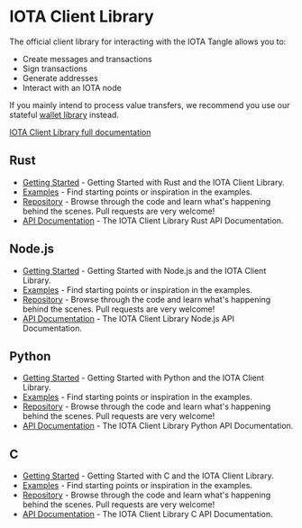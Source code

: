 # IOTA Client Library

The official client library for interacting with the IOTA Tangle allows you to:

- Create messages and transactions
- Sign transactions
- Generate addresses
- Interact with an IOTA node

If you mainly intend to process value transfers, we recommend you use our stateful [wallet library](./wallet.md) instead.

[IOTA Client Library full documentation](https://client-lib.docs.iota.org)

## Rust

- [Getting Started](https://client-lib.docs.iota.org/libraries/rust/getting_started.html) - Getting Started with Rust and the IOTA Client Library.
- [Examples](https://client-lib.docs.iota.org/libraries/rust/examples.html) - Find starting points or inspiration in the examples.
- [Repository](https://github.com/iotaledger/iota.rs) - Browse through the code and learn what's happening behind the scenes. Pull requests are very welcome!
- [API Documentation](https://client-lib.docs.iota.org/docs/iota/index.html) - The IOTA Client Library Rust API Documentation.

## Node.js

- [Getting Started](https://client-lib.docs.iota.org/libraries/nodejs/getting_started.html) - Getting Started with Node.js and the IOTA Client Library.
- [Examples](https://client-lib.docs.iota.org/libraries/nodejs/examples.html) - Find starting points or inspiration in the examples.
- [Repository](https://github.com/iotaledger/iota.rs) - Browse through the code and learn what's happening behind the scenes. Pull requests are very welcome!
- [API Documentation](https://client-lib.docs.iota.org/libraries/nodejs/api_reference.html) - The IOTA Client Library Node.js API Documentation.


## Python

- [Getting Started](https://client-lib.docs.iota.org/libraries/python/getting_started.html) - Getting Started with Python and the IOTA Client Library.
- [Examples](https://client-lib.docs.iota.org/libraries/python/examples.html) - Find starting points or inspiration in the examples.
- [Repository](https://github.com/iotaledger/iota.rs/tree/dev/bindings/python) - Browse through the code and learn what's happening behind the scenes. Pull requests are very welcome!
- [API Documentation](https://client-lib.docs.iota.org/libraries/python/api_reference.html) - The IOTA Client Library Python API Documentation.

## C

- [Getting Started](https://iota-c-client.readthedocs.io/en/latest/index.html) - Getting Started with C and the IOTA Client Library.
- [Examples](https://iota-c-client.readthedocs.io/en/latest/client_examples.html) - Find starting points or inspiration in the examples.
- [Repository](https://github.com/iotaledger/iota.c) - Browse through the code and learn what's happening behind the scenes. Pull requests are very welcome!
- [API Documentation](https://iota-c-client.readthedocs.io/en/latest/api/client.html) - The IOTA Client Library C API Documentation.
